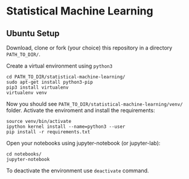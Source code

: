 # Statistical Machine Learning

## Ubuntu Setup

Download, clone or fork (your choice) this repository in a directory `PATH_TO_DIR/`.

Create a virtual environment using `python3`
```
cd PATH_TO_DIR/statistical-machine-learning/
sudo apt-get install python3-pip
pip3 install virtualenv
virtualenv venv
```

Now you should see `PATH_TO_DIR/statistical-machine-learning/venv/` folder.
Activate the enviroment and install the requirements:
```
source venv/bin/activate
ipython kernel install --name=python3 --user
pip install -r requirements.txt 
```

Open your notebooks using jupyter-notebook (or jupyter-lab):
```
cd notebooks/
jupyter-notebook
```

To deactivate the environment use `deactivate` command.
